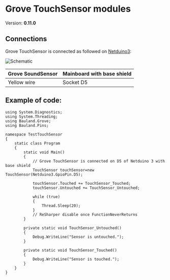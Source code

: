 # Grove TouchSensor modules
Version: __0.11.0__

## Connections ##
Grove TouchSensor is connected as followed on [Netduino3](http://developer.wildernesslabs.co/Netduino/About/):

![Schematic](TouchSensor-Netduino3-with-base-shield.jpg)

Grove SoundSensor | Mainboard with base shield
---------------- | ----------
 Yellow wire | Socket D5

## Example of code:
```CSharp
using System.Diagnostics;
using System.Threading;
using Bauland.Grove;
using Bauland.Pins;

namespace TestTouchSensor
{
    static class Program
    {
        static void Main()
        {
            // Grove TouchSensor is connected on D5 of Netduino 3 with base shield
            TouchSensor touchSensor=new TouchSensor(Netduino3.GpioPin.D5);

            touchSensor.Touched += TouchSensor_Touched;
            touchSensor.Untouched += TouchSensor_Untouched;

            while (true)
            {
                Thread.Sleep(20);
            }
            // ReSharper disable once FunctionNeverReturns
        }

        private static void TouchSensor_Untouched()
        {
            Debug.WriteLine("Sensor is untouched.");
        }

        private static void TouchSensor_Touched()
        {
            Debug.WriteLine("Sensor is touched.");
        }
    }
}
```
